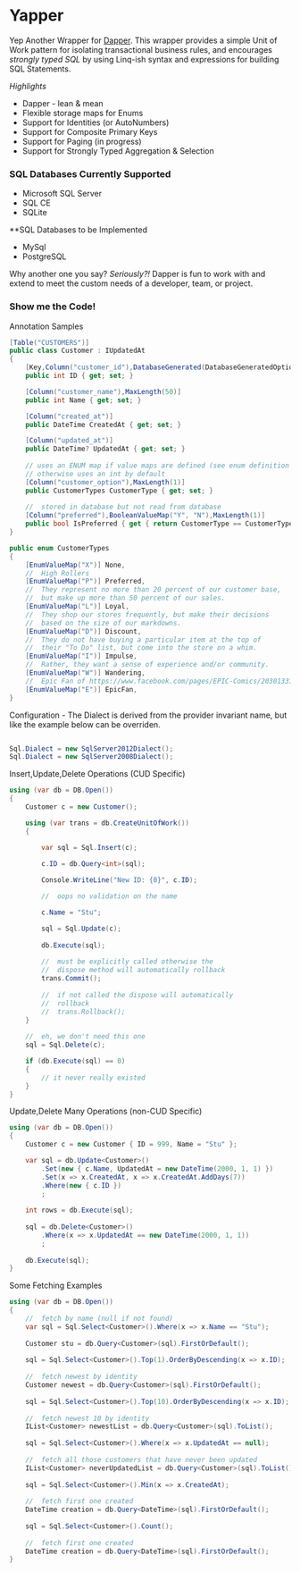 # Yapper

Yep Another Wrapper for [Dapper](https://github.com/StackExchange/dapper-dot-net).  This
wrapper provides a simple Unit of Work pattern for isolating transactional business rules,
and encourages _strongly typed SQL_ by using Linq-ish syntax and expressions for building
SQL Statements.


_Highlights_

-	Dapper - lean & mean
-	Flexible storage maps for Enums
-	Support for Identities (or AutoNumbers)
-	Support for Composite Primary Keys
-	Support for Paging (in progress)
-	Support for Strongly Typed Aggregation & Selection


### SQL Databases Currently Supported

-	Microsoft SQL Server
-	SQL CE
-	SQLite


**SQL Databases to be Implemented
-	MySql
-	PostgreSQL


Why another one you say?  _Seriously?!_ Dapper is fun to work with and extend to 
meet the custom needs of a developer, team, or project.

### Show me the Code!

Annotation Samples

``` csharp
[Table("CUSTOMERS")]
public class Customer : IUpdatedAt
{
	[Key,Column("customer_id"),DatabaseGenerated(DatabaseGeneratedOption.Identity)]
	public int ID { get; set; }

	[Column("customer_name"),MaxLength(50)]
	public int Name { get; set; }

	[Column("created_at")]
	public DateTime CreatedAt { get; set; }

	[Column("updated_at")]
	public DateTime? UpdatedAt { get; set; }
	
	// uses an ENUM map if value maps are defined (see enum definition below)
	// otherwise uses an int by default
	[Column("customer_option"),MaxLength(1)]
	public CustomerTypes CustomerType { get; set; }
	
	//	stored in database but not read from database
	[Column("preferred"),BooleanValueMap("Y", "N"),MaxLength(1)]
	public bool IsPreferred { get { return CustomerType == CustomerTypes.Preferred; } }
}

public enum CustomerTypes
{
	[EnumValueMap("X")] None,
	//	High Rollers
	[EnumValueMap("P")] Preferred,
	//	They represent no more than 20 percent of our customer base,
	//	but make up more than 50 percent of our sales.
	[EnumValueMap("L")] Loyal,
	//	They shop our stores frequently, but make their decisions
	//	based on the size of our markdowns.
	[EnumValueMap("D")] Discount,
	//	They do not have buying a particular item at the top of
	//	their "To Do" list, but come into the store on a whim.
	[EnumValueMap("I")] Impulse,
	//	Rather, they want a sense of experience and/or community.
	[EnumValueMap("W")] Wandering,
	//	Epic Fan of https://www.facebook.com/pages/EPIC-Comics/203013316384299
	[EnumValueMap("E")] EpicFan,
}
```

Configuration - The Dialect is derived from the provider invariant name, but like the 
example below can be overriden.

``` csharp

Sql.Dialect = new SqlServer2012Dialect();
Sql.Dialect = new SqlServer2008Dialect();

```

Insert,Update,Delete Operations (CUD Specific)

``` csharp
using (var db = DB.Open())
{
	Customer c = new Customer();

	using (var trans = db.CreateUnitOfWork())
	{

		var sql = Sql.Insert(c);
		
		c.ID = db.Query<int>(sql);

		Console.WriteLine("New ID: {0}", c.ID);

		//	oops no validation on the name

		c.Name = "Stu";

		sql = Sql.Update(c);
		
		db.Execute(sql);
	
		//	must be explicitly called otherwise the 
		//	dispose method will automatically rollback
		trans.Commit();
		
		//	if not called the dispose will automatically
		//	rollback
		//	trans.Rollback();
	}
	
	//	eh, we don't need this one
	sql = Sql.Delete(c);

	if (db.Execute(sql) == 0)
	{
		// it never really existed
	}
}
```

Update,Delete Many Operations (non-CUD Specific)

``` csharp
using (var db = DB.Open())
{
	Customer c = new Customer { ID = 999, Name = "Stu" };

	var sql = db.Update<Customer>()
		.Set(new { c.Name, UpdatedAt = new DateTime(2000, 1, 1) })
		.Set(x => x.CreatedAt, x => x.CreatedAt.AddDays(7))
		.Where(new { c.ID })
		;
	
	int rows = db.Execute(sql);
	
	sql = db.Delete<Customer>()
		.Where(x => x.UpdatedAt == new DateTime(2000, 1, 1))
		;
		
	db.Execute(sql);
}
```

Some Fetching Examples

``` csharp
using (var db = DB.Open())
{
	//	fetch by name (null if not found)
	var sql = Sql.Select<Customer>().Where(x => x.Name == "Stu");
	
	Customer stu = db.Query<Customer>(sql).FirstOrDefault();
	
	sql = Sql.Select<Customer>().Top(1).OrderByDescending(x => x.ID);
	
	//	fetch newest by identity
	Customer newest = db.Query<Customer>(sql).FirstOrDefault();
	
	sql = Sql.Select<Customer>().Top(10).OrderByDescending(x => x.ID);
	
	//	fetch newest 10 by identity
	IList<Customer> newestList = db.Query<Customer>(sql).ToList();
	
	sql = Sql.Select<Customer>().Where(x => x.UpdatedAt == null);
	
	//	fetch all those customers that have never been updated
	IList<Customer> neverUpdatedList = db.Query<Customer>(sql).ToList();
	
	sql = Sql.Select<Customer>().Min(x => x.CreatedAt);
	
	//	fetch first one created
	DateTime creation = db.Query<DateTime>(sql).FirstOrDefault();
	
	sql = Sql.Select<Customer>().Count();
	
	//	fetch first one created
	DateTime creation = db.Query<DateTime>(sql).FirstOrDefault();
}
```

